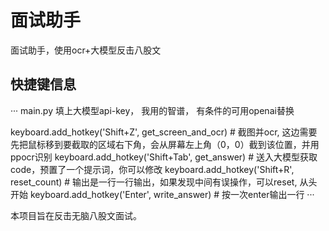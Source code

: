 # 面试助手
面试助手，使用ocr+大模型反击八股文
## 快捷键信息
···
main.py
填上大模型api-key， 我用的智谱， 有条件的可用openai替换

keyboard.add_hotkey('Shift+Z', get_screen_and_ocr) # 截图并ocr, 这边需要先把鼠标移到要截取的区域右下角，会从屏幕左上角（0，0）截到该位置，并用ppocr识别
keyboard.add_hotkey('Shift+Tab', get_answer) # 送入大模型获取code，预置了一个提示词，你可以修改
keyboard.add_hotkey('Shift+R', reset_count) # 输出是一行一行输出，如果发现中间有误操作，可以reset, 从头开始
keyboard.add_hotkey('Enter', write_answer) # 按一次enter输出一行
···

本项目旨在反击无脑八股文面试。
